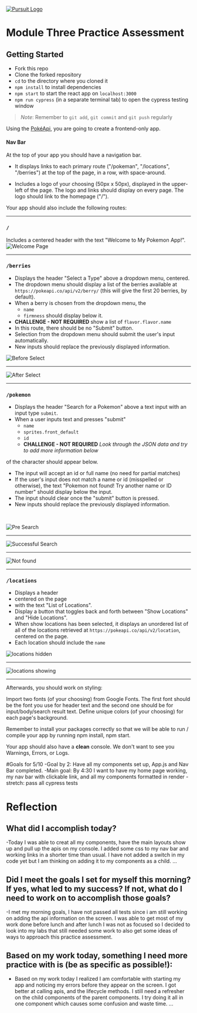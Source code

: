 [![Pursuit Logo](https://avatars1.githubusercontent.com/u/5825944?s=200&v=4)](https://pursuit.org)

# Module Three Practice Assessment

## Getting Started

- Fork this repo
- Clone the forked repository
- `cd` to the directory where you cloned it
- `npm install` to install dependencies
- `npm start` to start the react app on `localhost:3000`
- `npm run cypress` (in a separate terminal tab) to open the cypress testing window

> _Note_: Remember to `git add`, `git commit` and `git push` regularly

Using the [PokéApi](https://pokeapi.co/), you are going to create a frontend-only app.

#### Nav Bar

At the top of your app you should have a navigation bar.

- It displays links to each primary route ("/pokeman", "/locations", "/berries") at the top of the page, in a row, with space-around.

- Includes a logo of your choosing (50px x 50px), displayed in the upper-left of the page.
  The logo and links should display on every page.
  The logo should link to the homepage ("/").

Your app should also include the following routes:

<hr />

### `/`

Includes a centered header with the text "Welcome to My Pokemon App!". ![Welcome Page](./assets/welcome.png)

<hr />

### `/berries`

- Displays the header "Select a Type" above a dropdown menu, centered.
- The dropdown menu should display a list of the berries available at `https://pokeapi.co/api/v2/berry/` (this will give the first 20 berries, by default).
- When a berry is chosen from the dropdown menu, the
  - `name`
  - `firmness`
    should display below it.
- **CHALLENGE - NOT REQUIRED** show a list of `flavor.flavor.name`
- In this route, there should be no "Submit" button.
- Selection from the dropdown menu should submit the user's input automatically.
- New inputs should replace the previously displayed information.
  <br />

![Before Select](./assets/select1.png)

<hr />

![After Select](./assets/select2.png)

<hr />

### `/pokemon`

- Displays the header "Search for a Pokemon" above a text input with an input type `submit`.
- When a user inputs text and presses "submit"
  - `name`
  - `sprites.front_default`
  - `id`
  - **CHALLENGE - NOT REQUIRED** _Look through the JSON data and try to add more information below_

of the character should appear below.

- The input will accept an id or full name (no need for partial matches)
- If the user's input does not match a name or id (misspelled or otherwise), the text "Pokemon not found! Try another name or ID number" should display below the input.
- The input should clear once the "submit" button is pressed.
- New inputs should replace the previously displayed information.

<br />

![Pre Search](./assets/search1.png)

<hr />

![Successful Search](./assets/search2.png)

<hr />

![Not found](./assets/search3.png)

<hr />

### `/locations`

- Displays a header
- centered on the page
- with the text "List of Locations".
- Display a button that toggles back and forth between "Show Locations" and "Hide Locations".
- When show locations has been selected, it displays an unordered list of all of the locations retrieved at `https://pokeapi.co/api/v2/location`, centered on the page.
- Each location should include the `name`
  <br />

![locations hidden](./assets/locations1.png)

<hr />

![locations showing](./assets/locations2.png)

<hr />

Afterwards, you should work on styling:

Import two fonts (of your choosing) from Google Fonts. The first font should be the font you use for header text and the second one should be for input/body/search result text.
Define unique colors (of your choosing) for each page's background.

Remember to install your packages correctly so that we will be able to run / compile your app by running npm install, npm start.

Your app should also have a **clean** console. We don't want to see you Warnings, Errors, or Logs.


#Goals for 5/10
-Goal by 2: Have all my components set up, App.js and Nav Bar completed.
-Main goal: By 4:30 I want to have my home page working, my nav bar with clickable link, and all my components formatted in render
-stretch: pass all cypress tests 

# Reflection

## What did I accomplish today?
-Today I was able to creat all my components, have the main layouts show up and pull up the apis on my console. I added some css to my nav bar and working links in a shorter time than usual. I have not added a switch in my code yet but I am thinking on adding it to my components as a child.
...

## Did I meet the goals I set for myself this morning? If yes, what led to my success? If not, what do I need to work on to accomplish those goals?
-I met my morning goals, I have not passed all tests since i am still working on adding the api information on the screen. I was able to get most of my work done before lunch and after lunch I was not as focused so I decided to look into my labs that still needed some work to also get some ideas of ways to approach this practice assessment. 

## Based on my work today, something I need more practice with is (be as specific as possible!):
- Based on my work today I realized I am comfortable with starting my app and noticing my errors before they appear on the screen. I got better at calling apis, and the lifecycle methods. I still need a refresher on the child components of the parent components. I try doing it all in one component which causes some confusion and waste time.
...